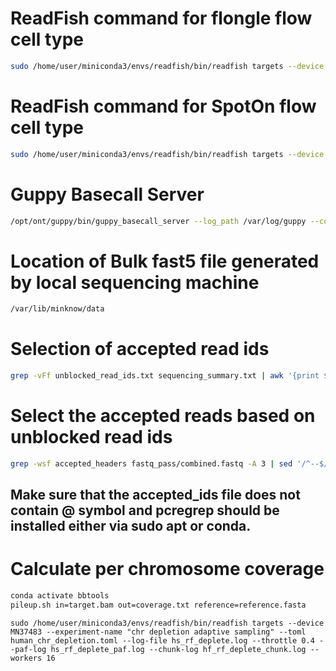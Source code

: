 # ReadFish command for flongle flow cell type
```bash
sudo /home/user/miniconda3/envs/readfish/bin/readfish targets --device MN37483 --experiment-name "RF Drosophila adaptive sampling" --toml Drosophila_chr_selection.toml --log-file dm_rf_2.log --channels 1 126 --paf-log pf_rf_chunk.log --chunk-log pf_rf_chunk.log
```
# ReadFish command for SpotOn flow cell type
```bash
sudo /home/user/miniconda3/envs/readfish/bin/readfish targets --device MN37483 --experiment-name "RF falciparum adaptive sampling" --toml falciparum_chr_selection_from_Homo.toml --log-file pf_rf.log --throttle 0.4 --paf-log pf_rf_chunk.log --chunk-log pf_rf_chunk.log 
```
# Guppy Basecall Server
```bash
/opt/ont/guppy/bin/guppy_basecall_server --log_path /var/log/guppy --config dna_r9.4.1_450bps_hac.cfg --num_callers 1 --cpu_threads_per_caller 62 --port /tmp/.guppy/5555 --ipc_threads 3 --device cuda:0:90%
```
# Location of Bulk fast5 file generated by local sequencing machine
```bash
/var/lib/minknow/data
```
# Selection of accepted read ids
```bash
grep -vFf unblocked_read_ids.txt sequencing_summary.txt | awk '{print $3}' > accepted_headers
```
# Select the accepted reads based on unblocked read ids
```bash
grep -wsf accepted_headers fastq_pass/combined.fastq -A 3 | sed '/^--$/d' > accepted_headers.fastq
```
## Make sure that the accepted_ids file does not contain @ symbol and pcregrep should be installed either via sudo apt or conda.

# Calculate per chromosome coverage
```bash
conda activate bbtools
pileup.sh in=target.bam out=coverage.txt reference=reference.fasta
```
```
sudo /home/user/miniconda3/envs/readfish/bin/readfish targets --device MN37483 --experiment-name "chr depletion adaptive sampling" --toml human_chr_depletion.toml --log-file hs_rf_deplete.log --throttle 0.4 --paf-log hs_rf_deplete_paf.log --chunk-log hf_rf_deplete_chunk.log --workers 16
```
